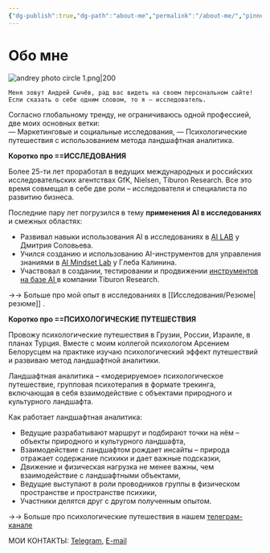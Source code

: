 ```yaml
---
{"dg-publish":true,"dg-path":"about-me","permalink":"/about-me/","pinned":true,"tags":["gardenEntry"]}
---
```


# Обо мне

![andrey photo circle 1.png|200](/img/user/Images/andrey%20photo%20circle%201.png)

~~~~ 
Меня зовут Андрей Сычёв, рад вас видеть на своем персональном сайте!
Если сказать о себе одним словом, то я — исследователь.
~~~~ 
Согласно глобальному тренду, не ограничиваюсь одной профессией, две моих основных ветки:  
— Маркетинговые и социальные исследования, 
— Психологические путешествия с использованием метода ландшафтная аналитика.



**Коротко про ==ИССЛЕДОВАНИЯ**

Более 25-ти лет проработал в ведущих международных и российских исследовательских агентствах GfK, Nielsen, Tiburon Research. Все это время совмещал в себе две роли – исследователя и специалиста по развитию бизнеса.

Последние  пару лет погрузился в тему **применения AI в исследованиях** и смежных областях:  
- Развивал навыки использования AI в исследованиях в  [AI LAB](****https://ai-lab.tech/****) у Дмитрия Соловьева. 
- Учился созданию и использованию AI-инструментов для управления знаниями в  [AI Mindset Lab](https://aimindset.org/)  у Глеба Калинина.
- Участвовал в создании, тестировании и продвижении [инструментов на базе AI ](https://blog.fastuna.ru/insightchat) в компании Tiburon Research. 

→→ Больше про мой опыт в исследованиях в [[Исследования/Резюме\|резюме]] .


**Коротко про ==ПСИХОЛОГИЧЕСКИЕ ПУТЕШЕСТВИЯ**

Провожу психологические путешествия в Грузии, России, Израиле, в планах Турция. Вместе с моим коллегой психологом Арсением Белорусцем на практике изучаю психологический эффект путешествий и развиваю метод ландшафтной аналитики. 

Ландшафтная аналитика –  «модерируемое» психологическое путешествие, групповая психотерапия в формате трекинга, включающая в себя взаимодействие с объектами природного и культурного ландшафта.

Как работает ландшафтная аналитика:

- Ведущие разрабатывают маршрут и подбирают точки на нём – объекты природного и культурного ландшафта,
- Взаимодействие с ландшафтом рождает инсайты –  природа отражает содержание психики и дает важные подсказки,
- Движение и физическая нагрузка не менее важны, чем взаимодействие с ландшафтными объектами,
- Ведущие выступают в роли проводников группы в физическом пространстве и пространстве психики,
- Участники делятся друг с другом полученным опытом.

→→ Больше про психологические путешествия в нашем [телеграм-канале ](https://t.me/outsideinsight)

МОИ КОНТАКТЫ: [Telegram](https://t.me/andreyscyhev), [E-mail ](mailto:sychevonline@gmail.com)

